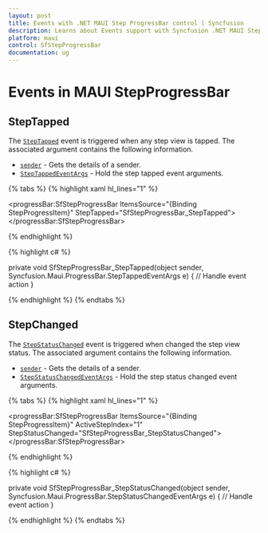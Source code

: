 ```yaml
---
layout: post
title: Events with .NET MAUI Step ProgressBar control | Syncfusion
description: Learns about Events support with Syncfusion .NET MAUI Step ProgressBar (SfStepProgressBar)
platform: maui
control: SfStepProgressBar
documentation: ug
---
```


# Events in MAUI StepProgressBar

## StepTapped

The [`StepTapped`]() event is triggered when any step view is tapped. The associated argument contains the following information.

* [`sender`]() - Gets the details of a sender.
* [`StepTappedEventArgs`]() - Hold the step tapped event arguments.

{% tabs %}
{% highlight xaml hl_lines="1" %}

<progressBar:SfStepProgressBar ItemsSource="{Binding StepProgressItem}"
                               StepTapped="SfStepProgressBar_StepTapped">
</progressBar:SfStepProgressBar>

{% endhighlight %}

{% highlight c# %}

private void SfStepProgressBar_StepTapped(object sender, Syncfusion.Maui.ProgressBar.StepTappedEventArgs e)
{
// Handle event action
}

{% endhighlight %}
{% endtabs %}

## StepChanged

The [`StepStatusChanged`]() event is triggered when changed the step view status. The associated argument contains the following information.

* [`sender`]() - Gets the details of a sender.
* [`StepStatusChangedEventArgs`]() - Hold the step status changed event arguments.

{% tabs %}
{% highlight xaml hl_lines="1" %}

<progressBar:SfStepProgressBar ItemsSource="{Binding StepProgressItem}"
                                ActiveStepIndex="1"
                                StepStatusChanged="SfStepProgressBar_StepStatusChanged">
</progressBar:SfStepProgressBar>

{% endhighlight %}

{% highlight c# %}

private void SfStepProgressBar_StepStatusChanged(object sender, Syncfusion.Maui.ProgressBar.StepStatusChangedEventArgs e)
{
// Handle event action
}

{% endhighlight %}
{% endtabs %}